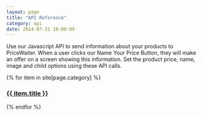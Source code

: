 ```yaml
---
layout: page
title: "API Reference"
category: api
date: 2014-07-31 16:00:09
---
```


Use our Javascript API to send information about your products to PriceWaiter. When a user clicks our Name Your Price Button, they will make an offer on a screen showing this information. Set the product price, name, image and child options using these API calls.

{% for item in site[page.category] %}
  <h3><a href="{{ item.url }}">{{ item.title }}</a></h3>
{% endfor %}
